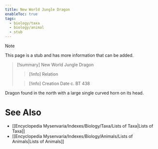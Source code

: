 ```yaml
---
title: New World Jungle Dragon
enableToc: true
tags:
  - biology/taxa
  - biology/animal
  - stub
---
```


> [!note]
> This page is a stub and has more information that can be added.

> [!summary] New World Jungle Dragon
> > [!info] Relation
>
> > [!info] Creation Date
> > c. BT 438

Dragon found in the north with a large single curved horn on its head.

# See Also
- [[Encyclopedia Mysenvaria/Indexes/Biology/Taxa/Lists of Taxa|Lists of Taxa]]
- [[Encyclopedia Mysenvaria/Indexes/Biology/Animals/Lists of Animals|Lists of Animals]]
